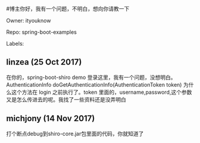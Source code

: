 #博主你好，我有一个问题，不明白，想向你请教一下

Owner: ityouknow

Repo: spring-boot-examples

Labels: 

## linzea (25 Oct 2017)

在你的，spring-boot-shiro demo 登录这里，我有一个问题，没想明白。
AuthenticationInfo doGetAuthenticationInfo(AuthenticationToken token)
为什么这个方法在 login 之前执行了。token 里面的，username,password,这个参数又是怎么传进去的呢。我找了一些资料还是没弄明白

## michjony (14 Nov 2017)

打个断点debug到shiro-core.jar包里面的代码，你就知道了

